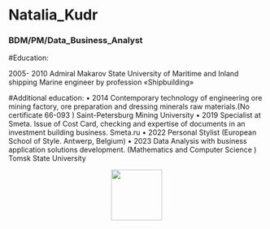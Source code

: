 # Natalia_Kudr

### BDM/PM/Data_Business_Analyst

#Education:

2005- 2010 Admiral Makarov State University of Maritime and Inland shipping 
Marine engineer by profession «Shipbuilding»

#Additional education:
• 2014 Contemporary technology of engineering ore mining factory, ore preparation and dressing minerals raw materials.(No certificate 66-093 ) Saint-Petersburg Mining University
• 2019 Specialist at Smeta. Issue of Cost Card, checking and expertise of documents in an investment building business. Smeta.ru
• 2022 Personal Stylist (European School of Style. Antwerp, Belgium)
• 2023 Data Analysis with business application solutions development. (Mathematics and Computer Science ) Tomsk State University
<div id="header" align="center">
  <img src="https://media.giphy.com/media/v1.Y2lkPTc5MGI3NjExMWt2MzZjNDUwMXd3NjJvMDQ1bmM2MWZiYjVsN3BrazNyOTgzeTU4YyZlcD12MV9pbnRlcm5hbF9naWZfYnlfaWQmY3Q9Zw/UsptfyOo3RLVf9fErh/giphy.gif)https://media.giphy.com/media/v1.Y2lkPTc5MGI3NjExMWt2MzZjNDUwMXd3NjJvMDQ1bmM2MWZiYjVsN3BrazNyOTgzeTU4YyZlcD12MV9pbnRlcm5hbF9naWZfYnlfaWQmY3Q9Zw/UsptfyOo3RLVf9fErh/giphy.gif" width="100"/>
</div>
